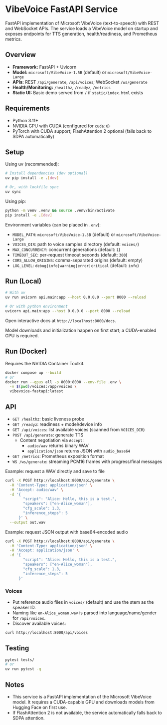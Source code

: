 # VibeVoice FastAPI Service

FastAPI implementation of Microsoft VibeVoice (text-to-speech) with REST and WebSocket APIs. The service loads a VibeVoice model on startup and exposes endpoints for TTS generation, health/readiness, and Prometheus metrics.

## Overview

- **Framework:** FastAPI + Uvicorn
- **Model:** `microsoft/VibeVoice-1.5B` (default) or `microsoft/VibeVoice-Large`
- **APIs:** REST `/api/generate`, `/api/voices`; WebSocket `/ws/generate`
- **Health/Monitoring:** `/healthz`, `/readyz`, `/metrics`
- **Static UI:** Basic demo served from `/` if `static/index.html` exists

## Requirements

- Python 3.11+
- NVIDIA GPU with CUDA (configured for `cuda:0`)
- PyTorch with CUDA support; FlashAttention 2 optional (falls back to SDPA automatically)

## Setup

Using uv (recommended):

```bash
# Install dependencies (dev optional)
uv pip install -e .[dev]

# Or, with lockfile sync
uv sync
```

Using pip:

```bash
python -m venv .venv && source .venv/bin/activate
pip install -e .[dev]
```

Environment variables (can be placed in `.env`):

- `MODEL_PATH`: `microsoft/VibeVoice-1.5B` (default) or `microsoft/VibeVoice-Large`
- `VOICES_DIR`: path to voice samples directory (default: `voices/`)
- `MAX_CONCURRENCY`: concurrent generations (default: `1`)
- `TIMEOUT_SEC`: per-request timeout seconds (default: `300`)
- `CORS_ALLOW_ORIGINS`: comma-separated origins (default: empty)
- `LOG_LEVEL`: `debug|info|warning|error|critical` (default: `info`)

## Run (Local)

```bash
# With uv
uv run uvicorn api.main:app --host 0.0.0.0 --port 8000 --reload

# Or with python environment
uvicorn api.main:app --host 0.0.0.0 --port 8000 --reload
```

Open interactive docs at `http://localhost:8000/docs`.

Model downloads and initialization happen on first start; a CUDA-enabled GPU is required.

## Run (Docker)

Requires the NVIDIA Container Toolkit.

```bash
docker compose up --build
# or
docker run --gpus all -p 8000:8000 --env-file .env \
  -v $(pwd)/voices:/app/voices \
  vibevoice-fastapi:latest
```

## API

- `GET /healthz`: basic liveness probe
- `GET /readyz`: readiness + model/device info
- `GET /api/voices`: list available voices (scanned from `VOICES_DIR`)
- `POST /api/generate`: generate TTS
  - Content negotiation via `Accept`:
    - `audio/wav` returns binary WAV
    - `application/json` returns JSON with `audio_base64`
- `GET /metrics`: Prometheus exposition format
- `WS /ws/generate`: streaming PCM16 frames with progress/final messages

Example: request a WAV directly and save to file

```bash
curl -X POST http://localhost:8000/api/generate \
  -H 'Content-Type: application/json' \
  -H 'Accept: audio/wav' \
  -d '{
        "script": "Alice: Hello, this is a test.",
        "speakers": ["en-Alice_woman"],
        "cfg_scale": 1.3,
        "inference_steps": 5
      }' \
  --output out.wav
```

Example: request JSON output with base64-encoded audio

```bash
curl -X POST http://localhost:8000/api/generate \
  -H 'Content-Type: application/json' \
  -H 'Accept: application/json' \
  -d '{
        "script": "Alice: Hello, this is a test.",
        "speakers": ["en-Alice_woman"],
        "cfg_scale": 1.3,
        "inference_steps": 5
      }'
```

### Voices

- Put reference audio files in `voices/` (default) and use the stem as the speaker ID.
- Naming like `en-Alice_woman.wav` is parsed into language/name/gender for `/api/voices`.
- Discover available voices:

```bash
curl http://localhost:8000/api/voices
```

## Testing

```bash
pytest tests/
# or
uv run pytest -q
```

## Notes

- This service is a FastAPI implementation of the Microsoft VibeVoice model. It requires a CUDA-capable GPU and downloads models from Hugging Face on first use.
- If FlashAttention 2 is not available, the service automatically falls back to SDPA attention.

